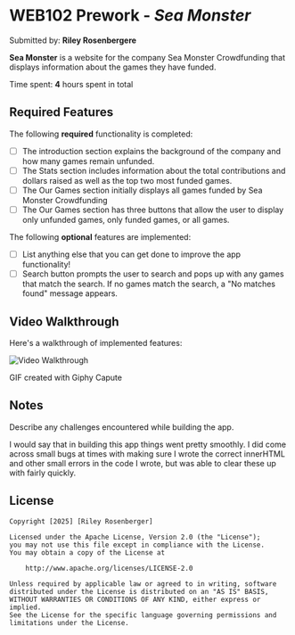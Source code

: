 # WEB102 Prework - *Sea Monster*

Submitted by: **Riley Rosenbergere**

**Sea Monster** is a website for the company Sea Monster Crowdfunding that displays information about the games they have funded.

Time spent: **4** hours spent in total

## Required Features

The following **required** functionality is completed:

* [ ] The introduction section explains the background of the company and how many games remain unfunded.
* [ ] The Stats section includes information about the total contributions and dollars raised as well as the top two most funded games.
* [ ] The Our Games section initially displays all games funded by Sea Monster Crowdfunding
* [ ] The Our Games section has three buttons that allow the user to display only unfunded games, only funded games, or all games.

The following **optional** features are implemented:

* [ ] List anything else that you can get done to improve the app functionality!
* [ ] Search button prompts the user to search and pops up with any games that match the search. If no games match the search, a "No matches found" message appears.

## Video Walkthrough

Here's a walkthrough of implemented features:

<img src='SeaMonstergif.gif' title='Video Walkthrough' width='' alt='Video Walkthrough' />

<!-- Replace this with whatever GIF tool you used! -->
GIF created with Giphy Capute 
<!-- Recommended tools:
[Kap](https://getkap.co/) for macOS
[ScreenToGif](https://www.screentogif.com/) for Windows
[peek](https://github.com/phw/peek) for Linux. -->

## Notes

Describe any challenges encountered while building the app. 

I would say that in building this app things went pretty smoothly. I did come across small bugs at times with making sure I wrote the correct innerHTML and other small errors in the code I wrote, but was able to clear these up with fairly quickly.

## License

    Copyright [2025] [Riley Rosenberger]

    Licensed under the Apache License, Version 2.0 (the "License");
    you may not use this file except in compliance with the License.
    You may obtain a copy of the License at

        http://www.apache.org/licenses/LICENSE-2.0

    Unless required by applicable law or agreed to in writing, software
    distributed under the License is distributed on an "AS IS" BASIS,
    WITHOUT WARRANTIES OR CONDITIONS OF ANY KIND, either express or implied.
    See the License for the specific language governing permissions and
    limitations under the License.
